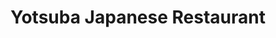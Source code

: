 ---
layout: place
title: Yotsuba Japanese Restaurant
permalink: /michigan/ann-arbor/yotsuba-japanese-restaurant.html
stateAbbr: MI
stateName: Michigan
cityName: Ann Arbor
seo:
  type: restaurant
  links: http://www.yotsuba-restaurant.com/
place_id: ChIJAeSKkSuvPIgRyMyCKfNQKv0
photos:
  - name: >-
      places/ChIJAeSKkSuvPIgRyMyCKfNQKv0/photos/AeeoHcLe2tzpIsExupzmRS3QgDkw-wzCHWFfVpNLErq94DZERpuA-wqKBHXJaoLQcirdDwpjIDe1tpJbRhEG0HPh7rkTkB8AEaYVfEUA5qZ3rcq43oSfozmu0QnTKtLcKBykMfeVcpcgK7RVA9FS19xI0wou3ji-Rj9u5mUZVqO0v3PzZYngTV_95ernxvTiIxLZeakjHdhBhs7ZxrrADb4vycvoiX2Ws_Cm6QNLtauWQuOUREoRAdPS7q_et8dGjrwFRv-opJOQcHI5AG9e9IEu_Tufoba9j939bDk-qRvaETbzXg
    widthPx: 500
    heightPx: 333
    authorAttributions:
      - displayName: Yotsuba Japanese Restaurant
        uri: https://maps.google.com/maps/contrib/113783832709775405590
        photoUri: >-
          https://lh3.googleusercontent.com/a/ACg8ocI1RKS_ddP0XeUyCm7anHJ1X_kj6vgh6NNLNSWBGj2jBy6u3Q=s100-p-k-no-mo
    flagContentUri: >-
      https://www.google.com/local/imagery/report/?cb_client=maps_api_places.places_api&image_key=!1e10!2sAF1QipNuoH6F41n7lZqITkW7MP-NJEtMWJSDV4a8jj8l&hl=en-US
    googleMapsUri: >-
      https://www.google.com/maps/place//data=!3m4!1e2!3m2!1sAF1QipNuoH6F41n7lZqITkW7MP-NJEtMWJSDV4a8jj8l!2e10!4m2!3m1!1s0x883caf2b918ae401:0xfd2a50f32982ccc8
  - name: >-
      places/ChIJAeSKkSuvPIgRyMyCKfNQKv0/photos/AeeoHcJxBb_EA_Ly6bm4lRclRbAsUzWqt2vvqKC1yIKaeh6oagxCIO5_20RjhjrtrEYauJYMRrQuYhzzJycJwLEYuufuScfqPD9x1zY_iZInfT35haPIHp3Orur0A3qSFeaRU1eeTBq_EzPi0JiuiAmN20a6n-utN_2tJbyh7VxhxOwi9yn4-cDrMibzOir682wVLJQRvxdW0DSX8bUL19674sLNpegopDpIcNrNJs1WcDQwXzz_DwLv2VfRYwUUdmEWdVmo1XbBOxHNBkTcnxRRIWKL2npomP1ALuXzYEqISTms_w
    widthPx: 1032
    heightPx: 677
    authorAttributions:
      - displayName: Yotsuba Japanese Restaurant
        uri: https://maps.google.com/maps/contrib/113783832709775405590
        photoUri: >-
          https://lh3.googleusercontent.com/a/ACg8ocI1RKS_ddP0XeUyCm7anHJ1X_kj6vgh6NNLNSWBGj2jBy6u3Q=s100-p-k-no-mo
    flagContentUri: >-
      https://www.google.com/local/imagery/report/?cb_client=maps_api_places.places_api&image_key=!1e10!2sAF1QipMSR6ppGyKOsb6WCLIVSeAYR-VflIlrKxi_LWKY&hl=en-US
    googleMapsUri: >-
      https://www.google.com/maps/place//data=!3m4!1e2!3m2!1sAF1QipMSR6ppGyKOsb6WCLIVSeAYR-VflIlrKxi_LWKY!2e10!4m2!3m1!1s0x883caf2b918ae401:0xfd2a50f32982ccc8
  - name: >-
      places/ChIJAeSKkSuvPIgRyMyCKfNQKv0/photos/AeeoHcJj5IFR3VQr_-2c492fbout16X-oL28rg2dUGBNDj-u_kYIl8PYACVqfi-UiCSXTARRSUD9Tt9tknejkElIwIHVo5Af9B2A_U5VuSR7Vv1qkcDSGqvTl8utnwH695UT6B1Vt3hY6Jv0wfTlCZHZdJnLALj2NTJgSupwhHKdXzF8Fa-jN7OdmBgQO6QnZOLmiPn7OUXwCjTiyVo9azlc5x8xpKJSwql-XEsXNvCr2ZfRPyprspPVpSnEl2Vw0k3rH7KojOTuRFoibvJgZZEibCvHla-Qp8MDnL74WS0ZMyGUEDkeHWBdZfuiV7U-9Dasd9bwkM08cvU8ervrJQL57edpo8weMnOJkgyk72EV0nU3hBvOgteIpe9cdbD_SPpJVUnI71M1--ALxKdIZdkuKyUFeSC1SLU-v-xEkt-SvDylpL-wwPtoQ_jHhPbpsV42
    widthPx: 4000
    heightPx: 3000
    authorAttributions:
      - displayName: Nanette Vanwah
        uri: https://maps.google.com/maps/contrib/101424758646721247716
        photoUri: >-
          https://lh3.googleusercontent.com/a-/ALV-UjUXlifD2DvoXQiVmV1GYVO84dn8uFuD-lN36pBUuu6B1VFlWTQ8=s100-p-k-no-mo
    flagContentUri: >-
      https://www.google.com/local/imagery/report/?cb_client=maps_api_places.places_api&image_key=!1e10!2sCIABIhAGbzaqaDcxwWf1th0ADZdt&hl=en-US
    googleMapsUri: >-
      https://www.google.com/maps/place//data=!3m4!1e2!3m2!1sCIABIhAGbzaqaDcxwWf1th0ADZdt!2e10!4m2!3m1!1s0x883caf2b918ae401:0xfd2a50f32982ccc8
  - name: >-
      places/ChIJAeSKkSuvPIgRyMyCKfNQKv0/photos/AeeoHcLkSf9s47XrnwCiXanrafDovhVZ9jVvTj8nGtxeECkuxugpVK5HQK1OOhtTgQVih5pQ-A1WJB7mhs4qYDW1ovJf2UChcn09lLv-xOuqehzMgCoy4ANrzuH0IljBQlksVY8DnInhMlJXuFMi78uMUHz9iJ4WCUVCqoUWSPU5rrogdKa1ylIyKU8bI6zGrXlqBi0NgeJWVqlyo3S2EgInK_BqOSspFmY3Vd-DUu2b-QqONeYz70jgA_yn7sTFBt5t0qkqetzyXlFyqrv3CtYH8u9-SWtPwKFSeLfeJdjiAjV-NOHDTZiz1vRcDcXem8SebN4M1qCf2NwoGPrcI_nuW8KvryLLFIY7i_fl_8fGQKo55u0kOZwV0N4uL9AaxpwsXTFVKRbgsX-Gjm6BuvNsJuaV7n15B7U_qQDg9aF4V1LaQLzC
    widthPx: 4800
    heightPx: 3600
    authorAttributions:
      - displayName: Jason Heien
        uri: https://maps.google.com/maps/contrib/106548484170537634045
        photoUri: >-
          https://lh3.googleusercontent.com/a-/ALV-UjUH1VzuC43zlhrGtRA1O2Gu_5pbtKq3ZvBg4ywIb8zT6XusGLK1Qg=s100-p-k-no-mo
    flagContentUri: >-
      https://www.google.com/local/imagery/report/?cb_client=maps_api_places.places_api&image_key=!1e10!2sCIHM0ogKEICAgIChuvjJqgE&hl=en-US
    googleMapsUri: >-
      https://www.google.com/maps/place//data=!3m4!1e2!3m2!1sCIHM0ogKEICAgIChuvjJqgE!2e10!4m2!3m1!1s0x883caf2b918ae401:0xfd2a50f32982ccc8
  - name: >-
      places/ChIJAeSKkSuvPIgRyMyCKfNQKv0/photos/AeeoHcKP1XdOYNj9Oy7Wad4RX0S7fVm9fa1109N8MJvDw30y3aTlbVOUAxG2oWLaQ4GgOEU9ZQaDcfRXw3s1VtA-Pc-YPsvqH8vm64IuYpcmU9Bm6N1Jx5pbhI_4r_bg3WrfhGZfwgGDdjzUVROKzuAU_6A67FXYYw5GpRDh8Prg2PJxPWQk6QgmjlpItuKsF6AYTbhxZSDrLaByWnKw4ZKkI3g6OqojgVhKamXbd9SdVDZr4jpmYi4qj7h3ozJyRMFLlcE7hZAQO8qrnLqwz9aVyvlJIgW4GH4IStbSzn3DVQxnFq2Fjt0HFIsogbYUZGIc1hLUsGQzIVzOz4aJRRC3UmJvVLXzcfTS2x39Cr6O0A3Hc69mXWz-2CxZskL8nqabIPpoWhXlyV8r8XCb3WC92THc38a8LkqqrgUkSGLEBXwV_g
    widthPx: 3024
    heightPx: 4032
    authorAttributions:
      - displayName: Laura Eliza
        uri: https://maps.google.com/maps/contrib/105951984329686471468
        photoUri: >-
          https://lh3.googleusercontent.com/a-/ALV-UjU7buHsCX3C29sDQOqVHe-uxPuzYUxNlHrXSQXfyPXuqXd6zdnGtQ=s100-p-k-no-mo
    flagContentUri: >-
      https://www.google.com/local/imagery/report/?cb_client=maps_api_places.places_api&image_key=!1e10!2sCIHM0ogKEICAgID5yJ-Ufw&hl=en-US
    googleMapsUri: >-
      https://www.google.com/maps/place//data=!3m4!1e2!3m2!1sCIHM0ogKEICAgID5yJ-Ufw!2e10!4m2!3m1!1s0x883caf2b918ae401:0xfd2a50f32982ccc8
  - name: >-
      places/ChIJAeSKkSuvPIgRyMyCKfNQKv0/photos/AeeoHcIKc3f80EU3zfwaVSrmK8uMaBWLxBdfEuPG_g-AsuGFEdsshvEDV_daBsRnqzljs_lkmMf4w7lv5plIgBdzl4xcKRVOS41I68WbzlU22G1SBO4FNkPl4k7JwwEorMDYil3hhDb3mT5NjknXIXjVwe2njBbuo3EYJagZXouHXR720coDK0d72DZvM5c-VndRidPO8wArvOT07Ycug43IIYDMeyorsfkitAbfZ3Og1yrE2eTF_auuXYEDq-Wss6ARSdSz0TpNVJyfXvNO0-1DYWC5hk0SkNdNFmrL0XGg8pypD_UJ4MaxrxmTE47HhSL8v5wmD9uJ05_ulossjohI0iFITkYc4rGPPB5KEuRzum-k5IIGJ9jT3wgijxzt94puBLTERUdtzxYg6B-lUakiXbGKNmpJy11kGhlLiwcbeoRySw
    widthPx: 4032
    heightPx: 3024
    authorAttributions:
      - displayName: A Person
        uri: https://maps.google.com/maps/contrib/105392823922338204150
        photoUri: >-
          https://lh3.googleusercontent.com/a-/ALV-UjVih6KR7WzGSR1kcC56REK_WDdiYTLrGl_VWarV_M8l2o4Jk_0FCA=s100-p-k-no-mo
    flagContentUri: >-
      https://www.google.com/local/imagery/report/?cb_client=maps_api_places.places_api&image_key=!1e10!2sCIHM0ogKEICAgICJoPflbA&hl=en-US
    googleMapsUri: >-
      https://www.google.com/maps/place//data=!3m4!1e2!3m2!1sCIHM0ogKEICAgICJoPflbA!2e10!4m2!3m1!1s0x883caf2b918ae401:0xfd2a50f32982ccc8
  - name: >-
      places/ChIJAeSKkSuvPIgRyMyCKfNQKv0/photos/AeeoHcJ_7bkb3Djy35S1tUW6fzQIeVsttXYNXcM4A76HkAXwcbxy2B9Z_VlXBqayoE2DbSYTNwmMKkv2idZs_gG4dwyy2zDmCJTPYq2AQT4QcI9C9accO4coR9ylKbA5xd5XbuZ95grz8WMemyIbx23fEaS_5zOmvxKVMXIIMbNPaL6swK_mLMwJmt6W4GxRuG0AxLBKpU3q5FSD47RzNfPR0auuLQZcQugY765gqJgNqQGVLzmtsvXQ5pGcehRfqE-BmDOh4g2K2Uk1LbUfyXjvAdrKa-AyEMjRipJy8FK8oNoSq5WYOclFyBwkGpgVskwkNVERG4TzwAL4j-W1HDBcICe6p2qhMj5mEMVx37PW8X6sufZydxDHoYOamlVu0P_czbHKBRtD-2iXZBOM_kMGVvveA6bEz4Kdt78awZDXDOOUpZ9c
    widthPx: 4000
    heightPx: 3000
    authorAttributions:
      - displayName: Ashley Wynn
        uri: https://maps.google.com/maps/contrib/101018172499323710195
        photoUri: >-
          https://lh3.googleusercontent.com/a-/ALV-UjVlk2Ockbz0DD-vV_mC_xFjPClHTSxVp1DT_f41GPQEGyTmoTTQfQ=s100-p-k-no-mo
    flagContentUri: >-
      https://www.google.com/local/imagery/report/?cb_client=maps_api_places.places_api&image_key=!1e10!2sCIHM0ogKEICAgMDg_8T_mgE&hl=en-US
    googleMapsUri: >-
      https://www.google.com/maps/place//data=!3m4!1e2!3m2!1sCIHM0ogKEICAgMDg_8T_mgE!2e10!4m2!3m1!1s0x883caf2b918ae401:0xfd2a50f32982ccc8
  - name: >-
      places/ChIJAeSKkSuvPIgRyMyCKfNQKv0/photos/AeeoHcKhJ-z8oD3VePiXj7lLLJs_N1Ow7C55-ngeXTg_vy8Ez-ipc7-VC7bf-4vMqHBCgDmWa5ULxLm7hKBnt9EfUZVdUPtEg5eSl73ilkH4cwPVq3KJbmxeTR9ku0aaCMKQO4i9OhrU6HOZ8Dm7sdExd70jaCYcFGA-otDa5uMsma9my8oKcuE5gsawTJGTjifC3V3x6c0Q7o6SocP0wjlTWsNN7HCERJjO3NADquwTmnziaWVY3-o1l_i5zTtnOlSVCd-qZkVFUgjumNkE_IebqKeJ2p01kY3PGebJoPRQvFyeLaBx6ykSxmvx5dpHzcywbqhQ0n2-z9Fw1UztsJJZ2_sZ6k5uzHSTl-bR-5hm_fv8nTQ53JxjqxrR3lFEFeeH1uOEKh1D1i_Jo3FtmWeMv3UObM-CDvNOtyDX5eRFBplP8xmr
    widthPx: 3072
    heightPx: 4080
    authorAttributions:
      - displayName: Joggo
        uri: https://maps.google.com/maps/contrib/102682389153853218817
        photoUri: >-
          https://lh3.googleusercontent.com/a-/ALV-UjX91dMwZis7P8oSoH2QPB3eCCOYSRuiIJS3sSJwK8V1MFz5uvjFoQ=s100-p-k-no-mo
    flagContentUri: >-
      https://www.google.com/local/imagery/report/?cb_client=maps_api_places.places_api&image_key=!1e10!2sCIHM0ogKEICAgIC54466tgE&hl=en-US
    googleMapsUri: >-
      https://www.google.com/maps/place//data=!3m4!1e2!3m2!1sCIHM0ogKEICAgIC54466tgE!2e10!4m2!3m1!1s0x883caf2b918ae401:0xfd2a50f32982ccc8
  - name: >-
      places/ChIJAeSKkSuvPIgRyMyCKfNQKv0/photos/AeeoHcKpxC8Xo-hsQVy4ynEX85sRlrTrd9ygLrJfk0-Zr8y43NTrUyorD_O-RJgoYEyBRR2_hOY9ohwZXRDAZwzWSLbEsgk8Fza-3tFY9fO_eHBgsOWvTnMXIbN4g9wrtoQ-JoChbS5LMmFWwaNnyBcn2P8pQ0pYtthZqRpJRM5jHVeChCWiMt37jHJKQAjLdK7eaGDzq63NutDO0yLrCbmR4GB9zFdt9K0h6h0kDzm8v0guRKEGnYGaJC3G_E-oEMaaMtpBA3ObiYX3VslhwsC1yDW2nvAR8uHp324pF4pgE7VpoTvhHLwur7yommCNOdZppRong5877OgODSJu5PQ0LxfuHppuyy5QLUdQHVf7OvDUWoQ7Qp8HfstAxKBqNDu20ehlFjw0SdxaBMT0ODdlYWY0Qc2MvTyresGnJ7yKcSk
    widthPx: 4080
    heightPx: 3072
    authorAttributions:
      - displayName: Fb Nnnnbn
        uri: https://maps.google.com/maps/contrib/109169806390566264508
        photoUri: >-
          https://lh3.googleusercontent.com/a/ACg8ocIEBiSw4IewJ9PBTnyocoVLPfdvi99tE-mCn5Hub-czaAlsSA=s100-p-k-no-mo
    flagContentUri: >-
      https://www.google.com/local/imagery/report/?cb_client=maps_api_places.places_api&image_key=!1e10!2sCIHM0ogKEICAgICns52PRQ&hl=en-US
    googleMapsUri: >-
      https://www.google.com/maps/place//data=!3m4!1e2!3m2!1sCIHM0ogKEICAgICns52PRQ!2e10!4m2!3m1!1s0x883caf2b918ae401:0xfd2a50f32982ccc8
  - name: >-
      places/ChIJAeSKkSuvPIgRyMyCKfNQKv0/photos/AeeoHcJBPxYDvD23sYY5tw_ZnSEF7bpgIxr7O-JuVdP4RRVrlNAkvV5UV9Qu8qLorYn-vdI7yTJPKkHQc2MajnmaM_YpDMaUzFhuBEXPtWoF6e1jEmYnX7Zo0nIxaXLNlMULXMZbRKjM5TMETabUWB7VhuEbI6vwwvwqBTH98tTDIP5KimwkUjIokvaOM7iyVRkvDew6Rz3Woj6t-x1D4bGNl4Qbupnymsk_s2N7F52moyVgAQO0RQOHGkomcWU3l0J7D_6CjfC-2D6kGCMBUF7dpOBw4ZCfw_q7yHc5f-wigXCvBIRbSCIx62qtTA-edL5vBzc9YtPjth99Thz7FIY6Ds6bneyQdbouFU-5PtpLDZeREUA5cjo1hPitP6PY6m7VGC7j1QB8FnbVN5tkambAbZOJnvQKluToWitAYcE-v4skUso
    widthPx: 4032
    heightPx: 3024
    authorAttributions:
      - displayName: Seishin Shinsen
        uri: https://maps.google.com/maps/contrib/115579210971622797047
        photoUri: >-
          https://lh3.googleusercontent.com/a-/ALV-UjWgYVoX5eZbivA3IqrqRGVsCVzlmuI04ZpeP7LRGyyCjaSqNQE=s100-p-k-no-mo
    flagContentUri: >-
      https://www.google.com/local/imagery/report/?cb_client=maps_api_places.places_api&image_key=!1e10!2sCIHM0ogKEICAgICHh5CL9wE&hl=en-US
    googleMapsUri: >-
      https://www.google.com/maps/place//data=!3m4!1e2!3m2!1sCIHM0ogKEICAgICHh5CL9wE!2e10!4m2!3m1!1s0x883caf2b918ae401:0xfd2a50f32982ccc8
address: 2222 Hogback Rd, Ann Arbor, MI 48105, USA
street: 2222 Hogback Rd
city: Ann Arbor
state: MI
zip: '48105'
country: USA
neighborhood: Burns Park
latitude: '42.255139'
longitude: '-83.681158'
accessibility_options:
  wheelchairAccessibleParking: true
  wheelchairAccessibleEntrance: true
  wheelchairAccessibleRestroom: true
  wheelchairAccessibleSeating: true
business_status: OPERATIONAL
name: Yotsuba Japanese Restaurant
google_maps_links:
  directionsUri: >-
    https://www.google.com/maps/dir//''/data=!4m7!4m6!1m1!4e2!1m2!1m1!1s0x883caf2b918ae401:0xfd2a50f32982ccc8!3e0
  placeUri: https://maps.google.com/?cid=18242482245921328328
  writeAReviewUri: >-
    https://www.google.com/maps/place//data=!4m3!3m2!1s0x883caf2b918ae401:0xfd2a50f32982ccc8!12e1
  reviewsUri: >-
    https://www.google.com/maps/place//data=!4m4!3m3!1s0x883caf2b918ae401:0xfd2a50f32982ccc8!9m1!1b1
  photosUri: >-
    https://www.google.com/maps/place//data=!4m3!3m2!1s0x883caf2b918ae401:0xfd2a50f32982ccc8!10e5
primary_type: Japanese Restaurant
opening_hours:
  regular: null
  current: null
secondary_opening_hours:
  regular:
    weekdayDescriptions: null
    type: null
  current:
    weekdayDescriptions: null
    type: null
phone: (734) 971-5168
price_level: PRICE_LEVEL_MODERATE
price_range: $20 &ndash; $30
rating: '4.4'
rating_count: 0
website: http://www.yotsuba-restaurant.com/
description: >-
  Discover Yotsuba Japanese Restaurant in Ann Arbor, MI$$$Nestled in Ann Arbor,
  MI, Yotsuba Japanese Restaurant offers a casual and inviting spot for enjoying
  a variety of fresh sushi alongside traditional cooked dishes and refreshing
  cocktails. This modern, minimalist venue features comfortable seating options
  like booths and tatami rooms, making it ideal for intimate gatherings or
  relaxed meals. With its focus on authentic flavors and moderate pricing, it's
  a great choice for those seeking sushi restaurants near me that prioritize
  quality and accessibility. The restaurant boasts thoughtful features such as
  wheelchair-accessible entrances and parking, enhancing the overall dining
  experience. Whether you're exploring Japanese places near me or looking for
  top-rated sushi options, Yotsuba delivers a welcoming atmosphere perfect for
  savoring flavorful meals.
generative_summary: >-
  Discover Yotsuba Japanese Restaurant in Ann Arbor, MI$$$Nestled in Ann Arbor,
  MI, Yotsuba Japanese Restaurant offers a casual and inviting spot for enjoying
  a variety of fresh sushi alongside traditional cooked dishes and refreshing
  cocktails. This modern, minimalist venue features comfortable seating options
  like booths and tatami rooms, making it ideal for intimate gatherings or
  relaxed meals. With its focus on authentic flavors and moderate pricing, it's
  a great choice for those seeking sushi restaurants near me that prioritize
  quality and accessibility. The restaurant boasts thoughtful features such as
  wheelchair-accessible entrances and parking, enhancing the overall dining
  experience. Whether you're exploring Japanese places near me or looking for
  top-rated sushi options, Yotsuba delivers a welcoming atmosphere perfect for
  savoring flavorful meals.
generative_disclosure: Summarized by AI using the Grok-3-Mini model.
reviews:
  - name: >-
      places/ChIJAeSKkSuvPIgRyMyCKfNQKv0/reviews/ChZDSUhNMG9nS0VJQ0FnTUNJcU9yMkJBEAE
    relativePublishTimeDescription: 2 weeks ago
    rating: 5
    text:
      text: >-
        Even though I live in Toronto, Ontario, Yotsuba Japanese Restaurant &
        Bar is a must-visit every time I travel to Michigan to see my nephew. It
        has become a tradition for our whole family to dine here, and it never
        disappoints! The sushi is always fresh and beautifully presented, the
        flavors are authentic, and the service is exceptional. The staff is
        welcoming and attentive, making us feel right at home. The cozy ambiance
        adds to the overall experience, making it perfect for family gatherings.
        Highly recommend this place to anyone looking for top-quality Japanese
        cuisine in the area. Can’t wait to come back on our next visit!
      languageCode: en
    originalText:
      text: >-
        Even though I live in Toronto, Ontario, Yotsuba Japanese Restaurant &
        Bar is a must-visit every time I travel to Michigan to see my nephew. It
        has become a tradition for our whole family to dine here, and it never
        disappoints! The sushi is always fresh and beautifully presented, the
        flavors are authentic, and the service is exceptional. The staff is
        welcoming and attentive, making us feel right at home. The cozy ambiance
        adds to the overall experience, making it perfect for family gatherings.
        Highly recommend this place to anyone looking for top-quality Japanese
        cuisine in the area. Can’t wait to come back on our next visit!
      languageCode: en
    authorAttribution:
      displayName: Sunwook Kim
      uri: https://www.google.com/maps/contrib/112277111104616099867/reviews
      photoUri: >-
        https://lh3.googleusercontent.com/a/ACg8ocJq9JCOhSxKv32JVyromYqHHkWVHncPCS5GlaGr10c5evkV8g=s128-c0x00000000-cc-rp-mo-ba2
    publishTime: '2025-03-29T23:51:59.008022Z'
    flagContentUri: >-
      https://www.google.com/local/review/rap/report?postId=ChZDSUhNMG9nS0VJQ0FnTUNJcU9yMkJBEAE&d=17924085&t=1
    googleMapsUri: >-
      https://www.google.com/maps/reviews/data=!4m6!14m5!1m4!2m3!1sChZDSUhNMG9nS0VJQ0FnTUNJcU9yMkJBEAE!2m1!1s0x883caf2b918ae401:0xfd2a50f32982ccc8
  - name: >-
      places/ChIJAeSKkSuvPIgRyMyCKfNQKv0/reviews/ChdDSUhNMG9nS0VJQ0FnSUR2OWF1WmhRRRAB
    relativePublishTimeDescription: 3 months ago
    rating: 5
    text:
      text: >-
        I had an amazing experience! The sushi was incredibly fresh, and the
        flavors were spot-on. They offer a great mix of classic rolls and unique
        specialties—I highly recommend trying the firecracker roll, as well as
        the vegetable tempura!

        The service was fantastic; the staff were friendly and attentive, making
        sure we had everything we needed without being overbearing. The
        atmosphere was warm and inviting, perfect for a date night or a casual
        lunch/dinner. This is definitely one of the best sushi spots I’ve been
        to, and I can’t wait to come back!
      languageCode: en
    originalText:
      text: >-
        I had an amazing experience! The sushi was incredibly fresh, and the
        flavors were spot-on. They offer a great mix of classic rolls and unique
        specialties—I highly recommend trying the firecracker roll, as well as
        the vegetable tempura!

        The service was fantastic; the staff were friendly and attentive, making
        sure we had everything we needed without being overbearing. The
        atmosphere was warm and inviting, perfect for a date night or a casual
        lunch/dinner. This is definitely one of the best sushi spots I’ve been
        to, and I can’t wait to come back!
      languageCode: en
    authorAttribution:
      displayName: Yasmin Zeidan
      uri: https://www.google.com/maps/contrib/108209325819075903693/reviews
      photoUri: >-
        https://lh3.googleusercontent.com/a-/ALV-UjW0hGZYCzF3yCGGBcmqgr2TWqdO7_YRycZ8AmpHvYVYaIUfUqYJ=s128-c0x00000000-cc-rp-mo-ba3
    publishTime: '2024-12-22T18:46:38.836797Z'
    flagContentUri: >-
      https://www.google.com/local/review/rap/report?postId=ChdDSUhNMG9nS0VJQ0FnSUR2OWF1WmhRRRAB&d=17924085&t=1
    googleMapsUri: >-
      https://www.google.com/maps/reviews/data=!4m6!14m5!1m4!2m3!1sChdDSUhNMG9nS0VJQ0FnSUR2OWF1WmhRRRAB!2m1!1s0x883caf2b918ae401:0xfd2a50f32982ccc8
  - name: >-
      places/ChIJAeSKkSuvPIgRyMyCKfNQKv0/reviews/ChdDSUhNMG9nS0VJQ0FnSUNuczUyUDJRRRAB
    relativePublishTimeDescription: 6 months ago
    rating: 5
    text:
      text: >-
        Went to Yotsuba Japanese Restaurant with my girlfriend after a Michigan
        football game and it was excellent!  We had several dishes and each was
        fresh and delicious.  I've been to this restaurant many times over the
        years and it always is consistently good.  Many thanks to the great
        people working at Yotsuba and we'll be back soon!
      languageCode: en
    originalText:
      text: >-
        Went to Yotsuba Japanese Restaurant with my girlfriend after a Michigan
        football game and it was excellent!  We had several dishes and each was
        fresh and delicious.  I've been to this restaurant many times over the
        years and it always is consistently good.  Many thanks to the great
        people working at Yotsuba and we'll be back soon!
      languageCode: en
    authorAttribution:
      displayName: Fb Nnnnbn
      uri: https://www.google.com/maps/contrib/109169806390566264508/reviews
      photoUri: >-
        https://lh3.googleusercontent.com/a/ACg8ocIEBiSw4IewJ9PBTnyocoVLPfdvi99tE-mCn5Hub-czaAlsSA=s128-c0x00000000-cc-rp-mo-ba5
    publishTime: '2024-09-29T17:25:15.377624Z'
    flagContentUri: >-
      https://www.google.com/local/review/rap/report?postId=ChdDSUhNMG9nS0VJQ0FnSUNuczUyUDJRRRAB&d=17924085&t=1
    googleMapsUri: >-
      https://www.google.com/maps/reviews/data=!4m6!14m5!1m4!2m3!1sChdDSUhNMG9nS0VJQ0FnSUNuczUyUDJRRRAB!2m1!1s0x883caf2b918ae401:0xfd2a50f32982ccc8
  - name: >-
      places/ChIJAeSKkSuvPIgRyMyCKfNQKv0/reviews/ChZDSUhNMG9nS0VJQ0FnTUNnOWQyRE1BEAE
    relativePublishTimeDescription: a month ago
    rating: 5
    text:
      text: >-
        We came for lunch here with friends from Texas. We had CC as our
        waitress. She was so nice and very efficient. She kept coming back to
        check on us and got my brother’s order in right away since he was on
        call for his job and needed to leave soon.

        The food was absolutely delicious! Everyone (5 people) ordered something
        different and each rated their food 5 stars! ⭐️⭐️⭐️⭐️⭐️

        We will be returning again for the tasty dishes and will definitely ask
        for CC- an amazing waitress!
      languageCode: en
    originalText:
      text: >-
        We came for lunch here with friends from Texas. We had CC as our
        waitress. She was so nice and very efficient. She kept coming back to
        check on us and got my brother’s order in right away since he was on
        call for his job and needed to leave soon.

        The food was absolutely delicious! Everyone (5 people) ordered something
        different and each rated their food 5 stars! ⭐️⭐️⭐️⭐️⭐️

        We will be returning again for the tasty dishes and will definitely ask
        for CC- an amazing waitress!
      languageCode: en
    authorAttribution:
      displayName: Ladybird
      uri: https://www.google.com/maps/contrib/104856517968331277962/reviews
      photoUri: >-
        https://lh3.googleusercontent.com/a/ACg8ocI3rR3ssUmDYcU4Mxvv0f5nFbdYtAJi4-9jGbJKHZN_ohx3Rw=s128-c0x00000000-cc-rp-mo
    publishTime: '2025-02-19T18:24:22.307249Z'
    flagContentUri: >-
      https://www.google.com/local/review/rap/report?postId=ChZDSUhNMG9nS0VJQ0FnTUNnOWQyRE1BEAE&d=17924085&t=1
    googleMapsUri: >-
      https://www.google.com/maps/reviews/data=!4m6!14m5!1m4!2m3!1sChZDSUhNMG9nS0VJQ0FnTUNnOWQyRE1BEAE!2m1!1s0x883caf2b918ae401:0xfd2a50f32982ccc8
  - name: >-
      places/ChIJAeSKkSuvPIgRyMyCKfNQKv0/reviews/ChZDSUhNMG9nS0VJQ0FnTUNJOUtmbFlnEAE
    relativePublishTimeDescription: 2 weeks ago
    rating: 1
    text:
      text: >-
        I had one of the worst dining experiences at this restaurant. The
        service was beyond disappointing.


        First, our appetizers arrived after we had already finished our main
        dishes—what’s the point of ordering appetizers if they come at the end
        of the meal? It completely ruined the flow of our lunch.


        Second, our orders were brought out at completely different times. Two
        people in our group finished their meals before the rest of us even got
        our food. By the time the rest of us were served, they were just sitting
        there waiting for us to catch up. It was awkward, frustrating, and
        unacceptable for a restaurant that should know how to time their service
        properly.


        Overall, the lack of coordination and attention to service made this an
        awful experience. I would not recommend this place to anyone looking for
        a decent dining experience. Definitely not worth the time or money.
      languageCode: en
    originalText:
      text: >-
        I had one of the worst dining experiences at this restaurant. The
        service was beyond disappointing.


        First, our appetizers arrived after we had already finished our main
        dishes—what’s the point of ordering appetizers if they come at the end
        of the meal? It completely ruined the flow of our lunch.


        Second, our orders were brought out at completely different times. Two
        people in our group finished their meals before the rest of us even got
        our food. By the time the rest of us were served, they were just sitting
        there waiting for us to catch up. It was awkward, frustrating, and
        unacceptable for a restaurant that should know how to time their service
        properly.


        Overall, the lack of coordination and attention to service made this an
        awful experience. I would not recommend this place to anyone looking for
        a decent dining experience. Definitely not worth the time or money.
      languageCode: en
    authorAttribution:
      displayName: baris gulseren
      uri: https://www.google.com/maps/contrib/117765485289432212242/reviews
      photoUri: >-
        https://lh3.googleusercontent.com/a/ACg8ocJpF7MvQvut4zTG3UmGqhzkYFJkgOVYWFmOudOABRpyeo71lg=s128-c0x00000000-cc-rp-mo
    publishTime: '2025-03-30T20:07:49.041877Z'
    flagContentUri: >-
      https://www.google.com/local/review/rap/report?postId=ChZDSUhNMG9nS0VJQ0FnTUNJOUtmbFlnEAE&d=17924085&t=1
    googleMapsUri: >-
      https://www.google.com/maps/reviews/data=!4m6!14m5!1m4!2m3!1sChZDSUhNMG9nS0VJQ0FnTUNJOUtmbFlnEAE!2m1!1s0x883caf2b918ae401:0xfd2a50f32982ccc8
review_summary: >-
  What Visitors Are Saying About Yotsuba$$$Folks who dine at Yotsuba often
  highlight the incredibly fresh sushi and delicious Japanese dishes that keep
  them coming back for more, praising the spot for its authentic flavors and
  well-prepared meals. Many appreciate the friendly service and cozy ambiance,
  which make it a solid pick for family outings, date nights, or casual
  get-togethers, with comments noting how it handles groups smoothly. While most
  experiences are positive, a few mentions of occasional service timing issues
  show that things aren't always perfect, but the overall vibe remains upbeat
  and reliable. In general, visitors love the variety of options like specialty
  rolls and tempura, often describing it as one of the best sushi spots around
  for a satisfying meal. If you're on the hunt for sushi close to me that's
  worth trying, this place gets high marks for its tasty offerings and welcoming
  feel, making it a go-to choice despite minor hiccups.
review_disclosure: Summarized by AI using the Grok-3-Mini model.
parking_options:
  freeParkingLot: true
  freeStreetParking: true
  valetParking: false
payment_options:
  acceptsCreditCards: true
  acceptsDebitCards: true
  acceptsCashOnly: false
allow_dogs: null
curbside_pickup: null
delivery: true
dine_in: true
good_for_children: null
good_for_groups: true
good_for_sports: false
live_music: false
menu_for_children: null
outdoor_seating: false
reservable: true
restroom: true
serves_beer: true
serves_breakfast: false
serves_brunch: null
serves_cocktails: true
serves_coffee: true
serves_dinner: true
serves_dessert: true
serves_lunch: true
serves_vegetarian_food: true
serves_wine: true
takeout: true
update_category: pro
places_description: >-
  Modern, minimalist space for sushi, teriyaki & more served in booths or
  traditional tatami rooms.

---